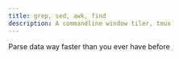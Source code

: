 ```yaml
---
title: grep, sed, awk, find
description: A commandline window tiler, tmux
---
```


Parse data way faster than you ever have before
